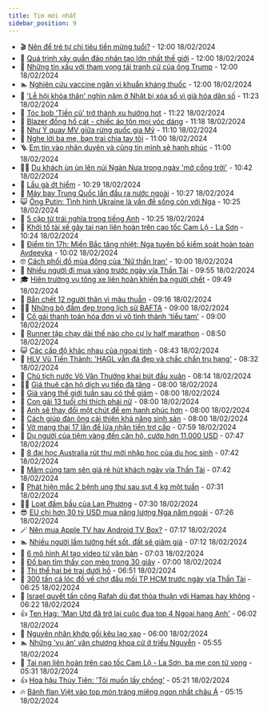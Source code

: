 ```yaml
---
title: Tim mới nhất
sidebar_position: 9
---
```


<!-- vnexpress-tin-moi-nhat:START -->
- 🎬 [Nên để trẻ tự chi tiêu tiền mừng tuổi?](https://vnexpress.net/nen-de-tre-tu-chi-tieu-tien-mung-tuoi-4712561.html) - 12:00 18/02/2024
- 🐎 [Quá trình xây quần đảo nhân tạo lớn nhất thế giới](https://vnexpress.net/qua-trinh-xay-quan-dao-nhan-tao-lon-nhat-the-gioi-4712278.html) - 12:00 18/02/2024
- 🦍 [Những tin xấu với tham vọng tái tranh cử của ông Trump](https://vnexpress.net/nhung-tin-xau-voi-tham-vong-tai-tranh-cu-cua-ong-trump-4712161.html) - 12:00 18/02/2024
- 🏊 [Nghiên cứu vaccine ngăn vi khuẩn kháng thuốc](https://vnexpress.net/nghien-cuu-vaccine-ngan-vi-khuan-khang-thuoc-4712585.html) - 12:00 18/02/2024
- 🎊 [&#39;Lễ hội khỏa thân&#39; nghìn năm ở Nhật bị xóa sổ vì già hóa dân số](https://vnexpress.net/le-hoi-khoa-than-nghin-nam-o-nhat-bi-xoa-so-vi-gia-hoa-dan-so-4712620.html) - 11:23 18/02/2024
- 🎃 [Tóc bob &#39;Tiền cũ&#39; trở thành xu hướng hot](https://vnexpress.net/toc-bob-tien-cu-tro-thanh-xu-huong-hot-4712575.html) - 11:22 18/02/2024
- 🧰 [Blazer đồng hồ cát - chiếc áo tôn mọi vóc dáng](https://vnexpress.net/blazer-dong-ho-cat-chiec-ao-ton-moi-voc-dang-4712590.html) - 11:18 18/02/2024
- 🔭 [Như Ý quay MV giữa rừng quốc gia Mỹ](https://vnexpress.net/nhu-y-quay-mv-giua-rung-quoc-gia-my-4712550.html) - 11:10 18/02/2024
- 🫶 [Nghe lời ba mẹ, bạn trai chia tay tôi](https://vnexpress.net/nghe-loi-ba-me-ban-trai-chia-tay-toi-4712513.html) - 11:00 18/02/2024
- 🪜 [Em tin vào nhân duyên và cũng tin mình sẽ hạnh phúc](https://vnexpress.net/em-tin-vao-nhan-duyen-va-cung-tin-minh-se-hanh-phuc-4712472.html) - 11:00 18/02/2024
- 👨‍🏫 [Du khách ùn ùn lên núi Ngàn Nưa trong ngày &#39;mở cổng trời&#39;](https://vnexpress.net/du-khach-un-un-len-nui-ngan-nua-trong-ngay-mo-cong-troi-4712609.html) - 10:42 18/02/2024
- 🎊 [Lẩu gà ớt hiểm](https://vnexpress.net/lau-ga-ot-hiem-4712604.html) - 10:29 18/02/2024
- 🎊 [Máy bay Trung Quốc lần đầu ra nước ngoài](https://vnexpress.net/may-bay-trung-quoc-lan-dau-ra-nuoc-ngoai-4712608.html) - 10:27 18/02/2024
- 😺 [Ông Putin: Tình hình Ukraine là vấn đề sống còn với Nga](https://vnexpress.net/ong-putin-tinh-hinh-ukraine-la-van-de-song-con-voi-nga-4712613.html) - 10:25 18/02/2024
- 🐘 [5 cặp từ trái nghĩa trong tiếng Anh](https://vnexpress.net/5-cap-tu-trai-nghia-trong-tieng-anh-4712618.html) - 10:25 18/02/2024
- 🌁 [Khởi tố tài xế gây tai nạn liên hoàn trên cao tốc Cam Lộ - La Sơn](https://vnexpress.net/khoi-to-tai-xe-gay-tai-nan-lien-hoan-tren-cao-toc-cam-lo-la-son-4712607.html) - 10:24 18/02/2024
- 🐲 [Điểm tin 17h: Miền Bắc tăng nhiệt; Nga tuyên bố kiểm soát hoàn toàn Avdeevka](https://vnexpress.net/diem-tin-17h-mien-bac-tang-nhiet-nga-tuyen-bo-kiem-soat-hoan-toan-avdeevka-4712614.html) - 10:02 18/02/2024
- 🤓 [Cách phối đồ mùa đông của &#39;Nữ thần Iran&#39;](https://vnexpress.net/cach-phoi-do-mua-dong-cua-nu-than-iran-4710300.html) - 10:00 18/02/2024
- 💪 [Nhiều người đi mua vàng trước ngày vía Thần Tài](https://vnexpress.net/nhon-nhip-di-mua-vang-truoc-ngay-via-than-tai-4712596.html) - 09:55 18/02/2024
- 🎓 [Hiện trường vụ tông xe liên hoàn khiến ba người chết](https://vnexpress.net/hien-truong-vu-tong-xe-lien-hoan-khien-ba-nguoi-chet-4712599.html) - 09:49 18/02/2024
- 🫣 [Bắn chết 12 người thân vì mâu thuẫn](https://vnexpress.net/ban-chet-12-nguoi-than-vi-mau-thuan-4712582.html) - 09:16 18/02/2024
- 🧑‍💻 [Những bộ đầm đẹp trong lịch sử BAFTA](https://vnexpress.net/nhung-bo-dam-dep-trong-lich-su-bafta-4712570.html) - 09:00 18/02/2024
- 🐲 [Cô gái thanh toán hóa đơn vì vô tình thành &#39;tiểu tam&#39;](https://vnexpress.net/co-gai-thanh-toan-hoa-don-vi-vo-tinh-thanh-tieu-tam-4712420.html) - 09:00 18/02/2024
- 🌝 [Runner tập chạy dài thế nào cho cự ly half marathon](https://vnexpress.net/runner-tap-chay-dai-the-nao-cho-cu-ly-half-marathon-4712502.html) - 08:50 18/02/2024
- 😺 [Các cấp độ khác nhau của ngoại tình](https://vnexpress.net/cac-cap-do-khac-nhau-cua-ngoai-tinh-4712082.html) - 08:43 18/02/2024
- 🐎 [HLV Vũ Tiến Thành: &#39;HAGL vẫn đá đẹp và chắc chắn trụ hạng&#39;](https://vnexpress.net/hlv-vu-tien-thanh-hagl-van-da-dep-va-chac-chan-tru-hang-4712592.html) - 08:32 18/02/2024
- 🎡 [Chủ tịch nước Võ Văn Thưởng khai bút đầu xuân](https://vnexpress.net/chu-tich-nuoc-vo-van-thuong-khai-but-dau-xuan-4712564.html) - 08:14 18/02/2024
- 👨‍🏫 [Giá thuê căn hộ dịch vụ tiếp đà tăng](https://vnexpress.net/gia-thue-can-ho-dich-vu-tiep-da-tang-4712587.html) - 08:00 18/02/2024
- 🦆 [Giá vàng thế giới tuần sau có thể giảm](https://vnexpress.net/gia-vang-the-gioi-tuan-sau-co-the-giam-4712543.html) - 08:00 18/02/2024
- 🚦 [Con gái 13 tuổi chỉ thích phái nữ](https://vnexpress.net/con-gai-13-tuoi-chi-thich-phai-nu-4712519.html) - 08:00 18/02/2024
- 💫 [Anh sẽ thay đổi một chút để em hạnh phúc hơn](https://vnexpress.net/anh-se-thay-doi-mot-chut-de-em-hanh-phuc-hon-4712470.html) - 08:00 18/02/2024
- 🎉 [Cách giúp đàn ông cải thiện khả năng sinh sản](https://vnexpress.net/cach-giup-dan-ong-cai-thien-kha-nang-sinh-san-4712496.html) - 08:00 18/02/2024
- 🌋 [Vờ mang thai 17 lần để lừa nhận tiền trợ cấp](https://vnexpress.net/vo-mang-thai-17-lan-de-lua-nhan-tien-tro-cap-4712578.html) - 07:59 18/02/2024
- 🤖 [Dụ người của tiệm vàng đến căn hộ, cướp hơn 11.000 USD](https://vnexpress.net/du-nguoi-cua-tiem-vang-den-can-ho-cuop-hon-11-000-usd-4712586.html) - 07:47 18/02/2024
- 🦏 [8 đại học Australia rút thư mời nhập học của du học sinh](https://vnexpress.net/8-dai-hoc-australia-rut-thu-moi-nhap-hoc-cua-du-hoc-sinh-4712398.html) - 07:42 18/02/2024
- 🦩 [Mâm cúng tam sên giá rẻ hút khách ngày vía Thần Tài](https://vnexpress.net/mam-cung-tam-sen-gia-re-hut-khach-ngay-via-than-tai-4712546.html) - 07:42 18/02/2024
- 👺 [Phát hiện mắc 2 bệnh ung thư sau sụt 4 kg một tuần](https://vnexpress.net/phat-hien-mac-2-benh-ung-thu-sau-sut-4-kg-mot-tuan-4712583.html) - 07:31 18/02/2024
- 🧑‍🏫 [Loạt đầm bầu của Lan Phương](https://vnexpress.net/loat-dam-bau-cua-lan-phuong-4712526.html) - 07:30 18/02/2024
- 😎 [EU chi hơn 30 tỷ USD mua năng lượng Nga năm ngoái](https://vnexpress.net/eu-chi-hon-30-ty-usd-mua-nang-luong-nga-nam-ngoai-4712559.html) - 07:26 18/02/2024
- 🪄 [Nên mua Apple TV hay Android TV Box?](https://vnexpress.net/nen-mua-apple-tv-hay-android-tv-box-4712584.html) - 07:17 18/02/2024
- 🏊 [Nhiều người lầm tưởng hết sốt, đất sẽ giảm giá](https://vnexpress.net/nhieu-nguoi-lam-tuong-het-sot-dat-se-giam-gia-4712510.html) - 07:12 18/02/2024
- 💃 [6 mô hình AI tạo video từ văn bản](https://vnexpress.net/6-mo-hinh-ai-tao-video-tu-van-ban-4712560.html) - 07:03 18/02/2024
- 🦆 [Đố bạn tìm thấy con mèo trong 30 giây](https://vnexpress.net/do-ban-tim-thay-con-meo-trong-30-giay-4708085.html) - 07:00 18/02/2024
- 🎊 [Thi thể hai bé trai dưới hồ](https://vnexpress.net/thi-the-hai-be-trai-duoi-ho-4712567.html) - 06:51 18/02/2024
- 👺 [300 tấn cá lóc đổ về chợ đầu mối TP HCM trước ngày vía Thần Tài](https://vnexpress.net/300-tan-ca-loc-do-ve-cho-dau-moi-tp-hcm-truoc-ngay-via-than-tai-4712566.html) - 06:25 18/02/2024
- 🎡 [Israel quyết tấn công Rafah dù đạt thỏa thuận với Hamas hay không](https://vnexpress.net/israel-quyet-tan-cong-rafah-du-dat-thoa-thuan-voi-hamas-hay-khong-4712552.html) - 06:22 18/02/2024
- 👍 [Ten Hag: &#39;Man Utd đã trở lại cuộc đua top 4 Ngoại hạng Anh&#39;](https://vnexpress.net/ten-hag-man-utd-da-tro-lai-cuoc-dua-top-4-ngoai-hang-anh-4712572.html) - 06:02 18/02/2024
- 🐎 [Nguyên nhân khớp gối kêu lạo xạo](https://vnexpress.net/nguyen-nhan-khop-goi-keu-lao-xao-4712498.html) - 06:00 18/02/2024
- 🏊 [Những &#39;vụ án&#39; văn chương khoa cử ở triều Nguyễn](https://vnexpress.net/nhung-vu-an-van-chuong-khoa-cu-o-trieu-nguyen-4712135.html) - 05:55 18/02/2024
- 🦩 [Tai nạn liên hoàn trên cao tốc Cam Lộ - La Sơn, ba mẹ con tử vong](https://vnexpress.net/tai-nan-lien-hoan-tren-cao-toc-cam-lo-la-son-ba-me-con-tu-vong-4712562.html) - 05:31 18/02/2024
- 👍 [Hoa hậu Thùy Tiên: &#39;Tôi muốn lấy chồng&#39;](https://vnexpress.net/hoa-hau-thuy-tien-toi-muon-lay-chong-4706653.html) - 05:21 18/02/2024
- 🔥 [Bánh flan Việt vào top món tráng miệng ngon nhất châu Á](https://vnexpress.net/banh-flan-viet-vao-top-mon-trang-mieng-ngon-nhat-chau-a-4712518.html) - 05:15 18/02/2024<!-- vnexpress-tin-moi-nhat:END -->
